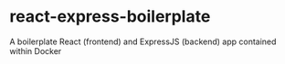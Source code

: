 # react-express-boilerplate
A boilerplate React (frontend) and ExpressJS (backend) app contained within Docker
